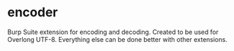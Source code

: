 # encoder

Burp Suite extension for encoding and decoding. Created to be used for Overlong UTF-8. Everything else can be done better with other extensions.
